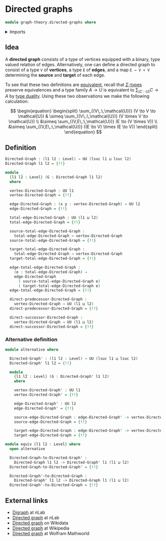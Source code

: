# Directed graphs

```agda
module graph-theory.directed-graphs where
```

<details><summary>Imports</summary>

```agda
open import foundation.cartesian-product-types
open import foundation.dependent-pair-types
open import foundation.function-types
open import foundation.identity-types
open import foundation.universe-levels
```

</details>

## Idea

A **directed graph** consists of a type of vertices equipped with a binary, type
valued relation of edges. Alternatively, one can define a directed graph to
consist of a type `V` of **vertices**, a type `E` of **edges**, and a map
`E → V × V` determining the **source** and **target** of each edge.

To see that these two definitions are
[equivalent](foundation-core.equivalences.md), recall that
[$\Sigma$-types](foundation.dependent-pair-types.md) preserve equivalences and a
type family $A \to U$ is equivalent to $\sum_{(C : U)} C \to A$ by
[type duality](foundation.type-duality.md). Using these two observations we make
the following calculation:

$$
\begin{equation}
\begin{split}
\sum_{(V\,:\,\mathcal{U})} (V \to V \to \mathcal{U}) & \simeq \sum_{(V\,:\,\mathcal{U})}
 (V \times V \to \mathcal{U}) \\
 &\simeq \sum_{(V,E\,:\,\mathcal{U})} (E \to (V \times V)) \\
&\simeq  \sum_{(V,E\,:\,\mathcal{U})} ((E \to V) \times (E \to V))
\end{split}
\end{equation}
$$

## Definition

```agda
Directed-Graph : (l1 l2 : Level) → UU (lsuc l1 ⊔ lsuc l2)
Directed-Graph l1 l2 = {!!}

module _
  {l1 l2 : Level} (G : Directed-Graph l1 l2)
  where

  vertex-Directed-Graph : UU l1
  vertex-Directed-Graph = {!!}

  edge-Directed-Graph : (x y : vertex-Directed-Graph) → UU l2
  edge-Directed-Graph = {!!}

  total-edge-Directed-Graph : UU (l1 ⊔ l2)
  total-edge-Directed-Graph = {!!}

  source-total-edge-Directed-Graph :
    total-edge-Directed-Graph → vertex-Directed-Graph
  source-total-edge-Directed-Graph = {!!}

  target-total-edge-Directed-Graph :
    total-edge-Directed-Graph → vertex-Directed-Graph
  target-total-edge-Directed-Graph = {!!}

  edge-total-edge-Directed-Graph :
    (e : total-edge-Directed-Graph) →
    edge-Directed-Graph
      ( source-total-edge-Directed-Graph e)
      ( target-total-edge-Directed-Graph e)
  edge-total-edge-Directed-Graph = {!!}

  direct-predecessor-Directed-Graph :
    vertex-Directed-Graph → UU (l1 ⊔ l2)
  direct-predecessor-Directed-Graph = {!!}

  direct-successor-Directed-Graph :
    vertex-Directed-Graph → UU (l1 ⊔ l2)
  direct-successor-Directed-Graph = {!!}
```

### Alternative definition

```agda
module alternative where

  Directed-Graph' : (l1 l2 : Level) → UU (lsuc l1 ⊔ lsuc l2)
  Directed-Graph' l1 l2 = {!!}

  module _
    {l1 l2 : Level} (G : Directed-Graph' l1 l2)
    where

    vertex-Directed-Graph' : UU l1
    vertex-Directed-Graph' = {!!}

    edge-Directed-Graph' : UU l2
    edge-Directed-Graph' = {!!}

    source-edge-Directed-Graph : edge-Directed-Graph' -> vertex-Directed-Graph'
    source-edge-Directed-Graph = {!!}

    target-edge-Directed-Graph : edge-Directed-Graph' -> vertex-Directed-Graph'
    target-edge-Directed-Graph = {!!}
```

```agda
module equiv {l1 l2 : Level} where
  open alternative

  Directed-Graph-to-Directed-Graph' :
    Directed-Graph l1 l2 -> Directed-Graph' l1 (l1 ⊔ l2)
  Directed-Graph-to-Directed-Graph' = {!!}

  Directed-Graph'-to-Directed-Graph :
    Directed-Graph' l1 l2 -> Directed-Graph l1 (l1 ⊔ l2)
  Directed-Graph'-to-Directed-Graph = {!!}
```

## External links

- [Digraph](https://ncatlab.org/nlab/show/digraph) at $n$Lab
- [Directed graph](https://ncatlab.org/nlab/show/directed+graph) at $n$Lab
- [Directed graph](https://www.wikidata.org/entity/Q1137726) on Wikidata
- [Directed graph](https://en.wikipedia.org/wiki/Directed_graph) at Wikipedia
- [Directed graph](https://mathworld.wolfram.com/DirectedGraph.html) at Wolfram
  Mathworld
